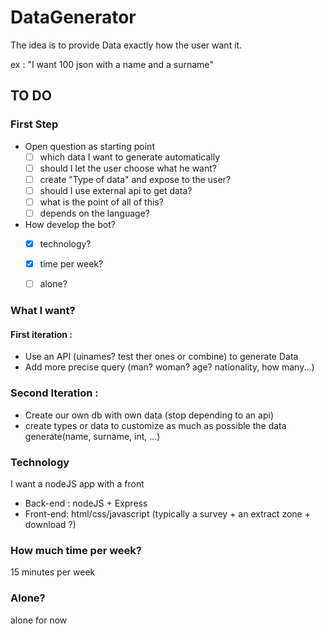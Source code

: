 # DataGenerator
The idea is to provide Data exactly how the user want it.

ex : "I want 100 json with a name and a surname"
## TO DO

### First Step
- Open question as starting point
  * [ ] which data I want to generate automatically
  * [ ] should I let the user choose what he want?
  * [ ] create "Type of data" and expose to the user?
  * [ ] should I use external api to get data?
  * [ ] what is the point of all of this?
  * [ ] depends on the language?

- How develop the bot?
  * [x] technology?
  * [x] time per week?
  * [ ] alone?


### What I want?
#### First iteration :
* Use an API (uinames? test ther ones or combine) to generate Data
* Add more precise query (man? woman? age? nationality, how many...)

### Second Iteration :
* Create our own db with own data (stop depending to an api)
* create types or data to customize as much as possible the data generate(name, surname, int, ...)

### Technology
I want a nodeJS app with a front
* Back-end : nodeJS + Express
* Front-end: html/css/javascript (typically a survey + an extract zone + download ?)

### How much time per week?
15 minutes per week

### Alone? 
alone for now
